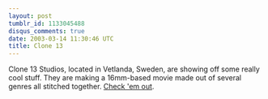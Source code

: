 ```yaml
---
layout: post
tumblr_id: 1133045488
disqus_comments: true
date: 2003-03-14 11:30:46 UTC
title: Clone 13
---
```


Clone 13 Studios, located in Vetlanda, Sweden, are showing off some really cool stuff. They are making a 16mm-based movie made out of several genres all stitched together. <a href="http://www.clone13.com/" target="_blank">Check 'em out</a>.
